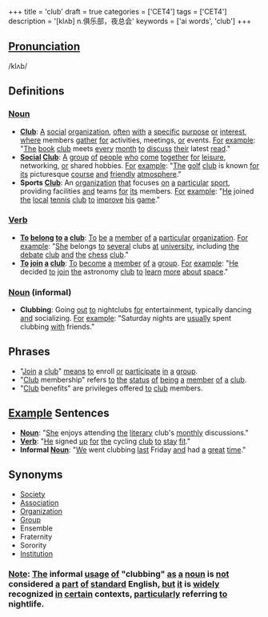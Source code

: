 +++
title = 'club'
draft = true
categories = ['CET4']
tags = ['CET4']
description = '[klʌb] n.俱乐部，夜总会'
keywords = ['ai words', 'club']
+++

## [Pronunciation](/en/post/pronunciation/)
/klʌb/

## Definitions
### [Noun](/en/post/noun/)
- **[Club](/en/post/club/)**: [A](/en/post/a/) [social](/en/post/social/) [organization](/en/post/organization/), [often](/en/post/often/) [with](/en/post/with/) [a](/en/post/a/) [specific](/en/post/specific/) [purpose](/en/post/purpose/) [or](/en/post/or/) [interest](/en/post/interest/), [where](/en/post/where/) members [gather](/en/post/gather/) [for](/en/post/for/) activities, meetings, [or](/en/post/or/) events. [For](/en/post/for/) [example](/en/post/example/): "[The](/en/post/the/) [book](/en/post/book/) [club](/en/post/club/) meets [every](/en/post/every/) [month](/en/post/month/) [to](/en/post/to/) [discuss](/en/post/discuss/) [their](/en/post/their/) latest [read](/en/post/read/)."
- **[Social](/en/post/social/) [Club](/en/post/club/)**: [A](/en/post/a/) [group](/en/post/group/) [of](/en/post/of/) [people](/en/post/people/) [who](/en/post/who/) [come](/en/post/come/) [together](/en/post/together/) [for](/en/post/for/) [leisure](/en/post/leisure/), networking, [or](/en/post/or/) shared hobbies. [For](/en/post/for/) [example](/en/post/example/): "[The](/en/post/the/) [golf](/en/post/golf/) [club](/en/post/club/) is known [for](/en/post/for/) [its](/en/post/its/) picturesque [course](/en/post/course/) [and](/en/post/and/) [friendly](/en/post/friendly/) [atmosphere](/en/post/atmosphere/)."
- **Sports [Club](/en/post/club/)**: An [organization](/en/post/organization/) [that](/en/post/that/) focuses [on](/en/post/on/) [a](/en/post/a/) [particular](/en/post/particular/) [sport](/en/post/sport/), providing facilities [and](/en/post/and/) teams [for](/en/post/for/) [its](/en/post/its/) members. [For](/en/post/for/) [example](/en/post/example/): "[He](/en/post/he/) joined [the](/en/post/the/) [local](/en/post/local/) [tennis](/en/post/tennis/) [club](/en/post/club/) [to](/en/post/to/) [improve](/en/post/improve/) [his](/en/post/his/) [game](/en/post/game/)."

### [Verb](/en/post/verb/)
- **[To](/en/post/to/) [belong](/en/post/belong/) [to](/en/post/to/) [a](/en/post/a/) [club](/en/post/club/)**: [To](/en/post/to/) [be](/en/post/be/) [a](/en/post/a/) [member](/en/post/member/) [of](/en/post/of/) [a](/en/post/a/) [particular](/en/post/particular/) [organization](/en/post/organization/). [For](/en/post/for/) [example](/en/post/example/): "[She](/en/post/she/) belongs [to](/en/post/to/) [several](/en/post/several/) clubs [at](/en/post/at/) [university](/en/post/university/), including [the](/en/post/the/) [debate](/en/post/debate/) [club](/en/post/club/) [and](/en/post/and/) [the](/en/post/the/) [chess](/en/post/chess/) [club](/en/post/club/)."
- **[To](/en/post/to/) [join](/en/post/join/) [a](/en/post/a/) [club](/en/post/club/)**: [To](/en/post/to/) [become](/en/post/become/) [a](/en/post/a/) [member](/en/post/member/) [of](/en/post/of/) [a](/en/post/a/) [group](/en/post/group/). [For](/en/post/for/) [example](/en/post/example/): "[He](/en/post/he/) decided [to](/en/post/to/) [join](/en/post/join/) [the](/en/post/the/) astronomy [club](/en/post/club/) [to](/en/post/to/) [learn](/en/post/learn/) [more](/en/post/more/) [about](/en/post/about/) [space](/en/post/space/)."

### [Noun](/en/post/noun/) (informal)
- **Clubbing**: Going [out](/en/post/out/) [to](/en/post/to/) nightclubs [for](/en/post/for/) entertainment, typically dancing [and](/en/post/and/) socializing. [For](/en/post/for/) [example](/en/post/example/): "Saturday nights are [usually](/en/post/usually/) spent clubbing [with](/en/post/with/) friends."

## Phrases
- "[Join](/en/post/join/) [a](/en/post/a/) [club](/en/post/club/)" [means](/en/post/means/) [to](/en/post/to/) enroll [or](/en/post/or/) [participate](/en/post/participate/) [in](/en/post/in/) [a](/en/post/a/) [group](/en/post/group/).
- "[Club](/en/post/club/) membership" refers [to](/en/post/to/) [the](/en/post/the/) [status](/en/post/status/) [of](/en/post/of/) [being](/en/post/being/) [a](/en/post/a/) [member](/en/post/member/) [of](/en/post/of/) [a](/en/post/a/) [club](/en/post/club/).
- "[Club](/en/post/club/) benefits" are privileges offered [to](/en/post/to/) [club](/en/post/club/) members.

## [Example](/en/post/example/) Sentences
- **[Noun](/en/post/noun/)**: "[She](/en/post/she/) enjoys attending [the](/en/post/the/) [literary](/en/post/literary/) club's [monthly](/en/post/monthly/) discussions."
- **[Verb](/en/post/verb/)**: "[He](/en/post/he/) signed [up](/en/post/up/) [for](/en/post/for/) [the](/en/post/the/) cycling [club](/en/post/club/) [to](/en/post/to/) [stay](/en/post/stay/) [fit](/en/post/fit/)."
- **Informal [Noun](/en/post/noun/)**: "[We](/en/post/we/) went clubbing [last](/en/post/last/) Friday [and](/en/post/and/) had [a](/en/post/a/) [great](/en/post/great/) [time](/en/post/time/)."

## Synonyms
- [Society](/en/post/society/)
- [Association](/en/post/association/)
- [Organization](/en/post/organization/)
- [Group](/en/post/group/)
- Ensemble
- Fraternity
- Sorority
- [Institution](/en/post/institution/)

### [Note](/en/post/note/): [The](/en/post/the/) informal [usage](/en/post/usage/) [of](/en/post/of/) "clubbing" [as](/en/post/as/) [a](/en/post/a/) [noun](/en/post/noun/) is [not](/en/post/not/) considered [a](/en/post/a/) [part](/en/post/part/) [of](/en/post/of/) [standard](/en/post/standard/) English, [but](/en/post/but/) [it](/en/post/it/) is [widely](/en/post/widely/) recognized [in](/en/post/in/) [certain](/en/post/certain/) contexts, [particularly](/en/post/particularly/) referring [to](/en/post/to/) nightlife.
